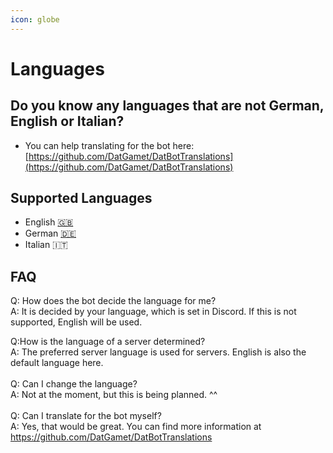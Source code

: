 ```yaml
---
icon: globe
---
```


# Languages

## Do you know any languages that are not German, English or Italian?

* You can help translating for the bot here: [https://github.com/DatGamet/DatBotTranslations](https://github.com/DatGamet/DatBotTranslations)

## Supported Languages

* English [🇬🇧](https://emojipedia.org/de/flagge-vereinigtes-k%C3%B6nigreich)
* German [🇩🇪](https://emojipedia.org/de/flagge-deutschland)
* Italian 🇮🇹

## FAQ

Q: How does the bot decide the language for me?\
A: It is decided by your language, which is set in Discord. If this is not supported, English will be used.

Q:How is the language of a server determined?\
A: The preferred server language is used for servers. English is also the default language here.\
\
Q: Can I change the language?\
A: Not at the moment, but this is being planned. ^^\
\
Q: Can I translate for the bot myself?\
A: Yes, that would be great. You can find more information at https://github.com/DatGamet/DatBotTranslations
